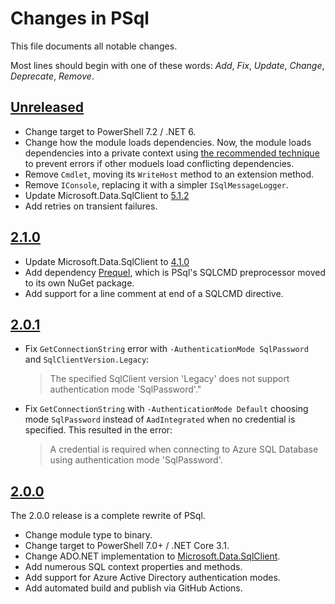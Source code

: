 # Changes in PSql
This file documents all notable changes.

Most lines should begin with one of these words:
*Add*, *Fix*, *Update*, *Change*, *Deprecate*, *Remove*.

## [Unreleased](https://github.com/sharpjs/PSql/compare/release/2.1.0..HEAD)
- Change target to PowerShell 7.2 / .NET 6.
- Change how the module loads dependencies.  Now, the module loads dependencies
  into a private context using [the recommended technique](https://learn.microsoft.com/en-us/powershell/scripting/dev-cross-plat/resolving-dependency-conflicts)
  to prevent errors if other moduels load conflicting dependencies.
- Remove `Cmdlet`, moving its `WriteHost` method to an extension method.
- Remove `IConsole`, replacing it with a simpler `ISqlMessageLogger`.
- Update Microsoft.Data.SqlClient to [5.1.2](https://github.com/dotnet/SqlClient/blob/main/release-notes/5.1/5.1.2.md)
- Add retries on transient failures.

## [2.1.0](https://github.com/sharpjs/PSql/compare/release/2.0.1..2.1.0)
- Update Microsoft.Data.SqlClient to [4.1.0](https://github.com/dotnet/SqlClient/blob/v4.1.0/release-notes/4.1/4.1.0.md)
- Add dependency [Prequel](https://www.nuget.org/packages/Prequel), which is PSql's SQLCMD preprocessor moved to its own NuGet package.
- Add support for a line comment at end of a SQLCMD directive.

## [2.0.1](https://github.com/sharpjs/PSql/compare/release/2.0.0..release/2.0.1)
- Fix `GetConnectionString` error with `-AuthenticationMode SqlPassword` and
  `SqlClientVersion.Legacy`:

  > The specified SqlClient version 'Legacy' does not support
  > authentication mode 'SqlPassword'."

- Fix `GetConnectionString` with `-AuthenticationMode Default` choosing mode
  `SqlPassword` instead of `AadIntegrated` when no credential is specified.
  This resulted in the error:

  > A credential is required when connecting to Azure SQL Database using
  > authentication mode 'SqlPassword'.

## [2.0.0](https://github.com/sharpjs/PSql/tree/release/2.0.0)
The 2.0.0 release is a complete rewrite of PSql.
- Change module type to binary.
- Change target to PowerShell 7.0+ / .NET Core 3.1.
- Change ADO.NET implementation to [Microsoft.Data.SqlClient](https://github.com/dotnet/SqlClient).
- Add numerous SQL context properties and methods.
- Add support for Azure Active Directory authentication modes.
- Add automated build and publish via GitHub Actions.

<!--
  Copyright 2023 Subatomix Research Inc.
  SPDX-License-Identifier: ISC
-->
